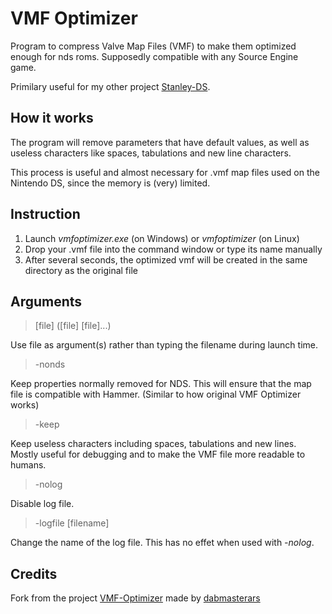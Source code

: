 # VMF Optimizer
Program to compress Valve Map Files (VMF) to make them optimized enough for nds roms. Supposedly compatible with any Source Engine game.

Primilary useful for my other project [Stanley-DS](https://github.com/lorenzolanglois/Stanley-DS).

## How it works
The program will remove parameters that have default values, as well as useless characters like spaces, tabulations and new line characters.

This process is useful and almost necessary for .vmf map files used on the Nintendo DS, since the memory is (very) limited.

## Instruction
1. Launch *vmfoptimizer.exe* (on Windows) or *vmfoptimizer* (on Linux)
2. Drop your .vmf file into the command window or type its name manually
3. After several seconds, the optimized vmf will be created in the same directory as the original file

## Arguments
>[file] ([file] [file]...)

Use file as argument(s) rather than typing the filename during launch time.
<br>

>-nonds

Keep properties normally removed for NDS. This will ensure that the map file is compatible with Hammer. (Similar to how original VMF Optimizer works)
<br>

>-keep

Keep useless characters including spaces, tabulations and new lines. Mostly useful for debugging and to make the VMF file more readable to humans.
<br>

>-nolog

Disable log file.
<br>

>-logfile [filename]

Change the name of the log file. This has no effet when used with *-nolog*.

## Credits
Fork from the project [VMF-Optimizer](https://github.com/dabmasterars/VMF-Optimizer) made by [dabmasterars](https://github.com/dabmasterars)
